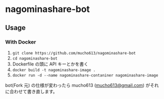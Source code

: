 # nagominashare-bot

## Usage
### With Docker
1. ``` git clone https://github.com/mucho613/nagominashare-bot ```
1. ``` cd nagominashare-bot ```
1. Dockerfile の頭に API キーとかを書く
1. ``` docker build -t nagominashare-image . ```
1. ``` docker run -d --name nagominashare-contaniner nagominashare-image ```

bot(Fork 元) の仕様が変わったら mucho613 (mucho613@gmail.com) がそれに合わせて書き直します。
